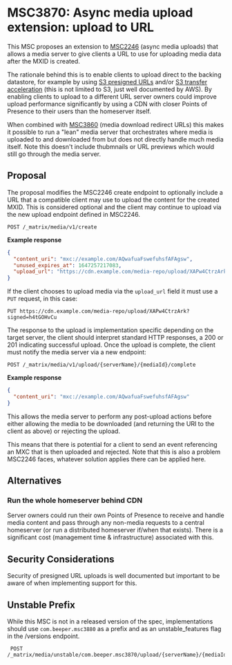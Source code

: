 # MSC3870: Async media upload extension: upload to URL

This MSC proposes an extension to [MSC2246](https://github.com/matrix-org/matrix-spec-proposals/pull/2246)
(async media uploads) that allows a media server to give clients a URL to use for uploading media
data after the MXID is created.

The rationale behind this is to enable clients to upload direct to the backing datastore, for example
by using [S3 presigned URLs](https://docs.aws.amazon.com/AmazonS3/latest/userguide/PresignedUrlUploadObject.html)
and/or [S3 transfer acceleration](https://docs.aws.amazon.com/AmazonS3/latest/userguide/transfer-acceleration-getting-started.html)
(this is not limited to S3, just well documented by AWS). By enabling clients to upload to a different
URL server owners could improve upload performance significantly by using a CDN with closer Points
of Presence to their users than the homeserver itself.

When combined with [MSC3860](https://github.com/matrix-org/matrix-spec-proposals/pull/3860) (media
download redirect URLs) this makes it possible to run a "lean" media server that orchestrates where
media is uploaded to and downloaded from but does not directly handle much media itself. Note this 
doesn't include thubmnails or URL previews which would still go through the media server.


## Proposal

The proposal modifies the MSC2246 create endpoint to optionally include a URL that a compatible
client may use to upload the content for the created MXID. This is considered optional and the
client may continue to upload via the new upload endpoint defined in MSC2246.

`POST /_matrix/media/v1/create`

**Example response**

```json
{
  "content_uri": "mxc://example.com/AQwafuaFswefuhsfAFAgsw",
  "unused_expires_at": 1647257217083,
  "upload_url": "https://cdn.example.com/media-repo/upload/XAPw4CtrzArk?signed=h4tGOHvCu"
}
```

If the client chooses to upload media via the `upload_url` field it must use a `PUT` request, in this
case:

`PUT https://cdn.example.com/media-repo/upload/XAPw4CtrzArk?signed=h4tGOHvCu`

The response to the upload is implementation specific depending on the target server, the client
should interpret standard HTTP responses, a 200 or 201 indicating successful upload. Once the upload
is complete, the client must notify the media server via a new endpoint:

`POST /_matrix/media/v1/upload/{serverName}/{mediaId}/complete`

**Example response**

```json
{
  "content_uri": "mxc://example.com/AQwafuaFswefuhsfAFAgsw"
}
```

This allows the media server to perform any post-upload actions before either allowing the media
to be downloaded (and returning the URI to the client as above) or rejecting the upload.

This means that there is potential for a client to send an event referencing an MXC that is then
uploaded and rejected. Note that this is also a problem MSC2246 faces, whatever solution applies
there can be applied here.


## Alternatives

### Run the whole homeserver behind CDN

Server owners could run their own Points of Presence to receive and handle media content and pass
through any non-media requests to a central homeserver (or run a distributed homeserver if/when
that exists). There is a significant cost (management time & infrastructure) associated with this.


## Security Considerations

Security of presigned URL uploads is well documented but important to be aware of when implementing
support for this.


## Unstable Prefix

While this MSC is not in a released version of the spec, implementations should use `com.beeper.msc3880`
as a prefix and as an unstable_features flag in the /versions endpoint.

```
 POST /_matrix/media/unstable/com.beeper.msc3870/upload/{serverName}/{mediaId}/complete
```
